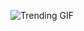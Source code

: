 ![Trending GIF](https://media2.giphy.com/media/v1.Y2lkPThiYjIxNzcyMjVrMXl0Z3dzNWxicHBxcTNhZzN6NGJua2Ruems5ZHY2aDU3NmVreiZlcD12MV9naWZzX3NlYXJjaCZjdD1n/MT5UUV1d4CXE2A37Dg/giphy.gif)
